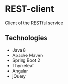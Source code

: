 # REST-client
Client of the RESTful service

## Technologies
* Java 8
* Apache Maven
* Spring Boot 2
* Thymeleaf
* Angular
* jQuery